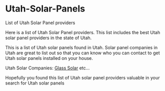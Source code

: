 # Utah-Solar-Panels
List of Utah Solar Panel providers

Here is a list of Utah Solar Panel providers. This list includes the best Utah solar panel providers in the state of Utah.

This is a list of Utah solar panels found in Utah. Solar panel companies in Utah are great to list out so that you can know
who you can contact to get Utah solar panels installed on your house.

Utah Solar Companies:
[Glass Solar](http://getglass.solar/)
etc...

Hopefully you found this list of Utah solar panel providers valuable in your search for Utah solar panels

